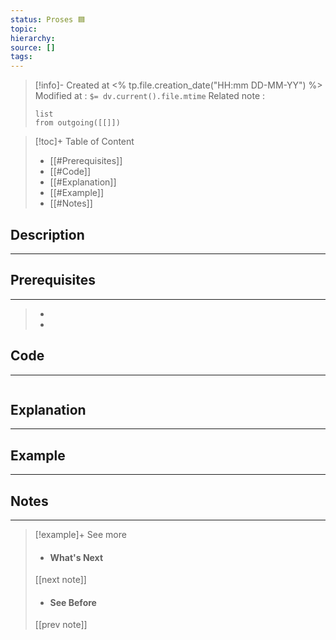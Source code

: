 ```yaml
---
status: Proses 🟦
topic: 
hierarchy: 
source: []
tags:
---
```



>[!info]-
> Created at <% tp.file.creation_date("HH:mm DD-MM-YY") %>
> Modified at  : `$= dv.current().file.mtime`
> Related note :
>  ```dataview
>  list
> from outgoing([[]])
> ```

>[!toc]+ Table of Content
>
> - [[#Prerequisites]]
> - [[#Code]]
> - [[#Explanation]]
> - [[#Example]]
> - [[#Notes]]


## Description
---

## Prerequisites
---
> -
> -

## Code
---
```

```

## Explanation
---

## Example
---

## Notes
---


>[!example]+ See more
>- #### What's Next
>[[next note]]
>- #### See Before
>[[prev note]]

